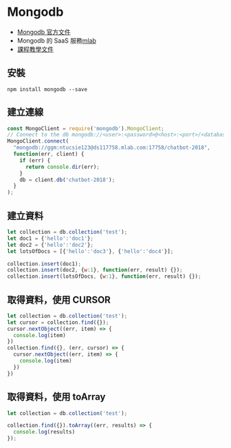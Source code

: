 # Mongodb
  * [Mongodb 官方文件](https://mongodb.github.io/node-mongodb-native/)
  * Mongodb 的 SaaS 服務[mlab](https://mlab.com/)
  * [課程教學文件](./mongodb.md)

## 安裝
```
npm install mongodb --save
```

## 建立連線
```javascript
const MongoClient = require('mongodb').MongoClient;
// Connect to the db mongodb://<user>:<password>@<host>:<port>/<databasename>
MongoClient.connect(
  "mongodb://ggm:ntucsie123@ds117758.mlab.com:17758/chatbot-2018",
  function(err, client) {
    if (err) {
      return console.dir(err);
    }
    db = client.db('chatbot-2018');
  }
);
```

## 建立資料
```javascript
let collection = db.collection('test');
let doc1 = {'hello':'doc1'};
let doc2 = {'hello':'doc2'};
let lotsOfDocs = [{'hello':'doc3'}, {'hello':'doc4'}];

collection.insert(doc1);
collection.insert(doc2, {w:1}, function(err, result) {});
collection.insert(lotsOfDocs, {w:1}, function(err, result) {});
```

## 取得資料，使用 CURSOR
```javascript
let collection = db.collection('test');
let cursor = collection.find({}); 
cursor.nextObject((err, item) => {
  console.log(item)
})
collection.find({}, (err, cursor) => {
  cursor.nextObject((err, item) => {
    console.log(item)
  })
})
```

## 取得資料，使用 toArray
```javascript
let collection = db.collection('test');

collection.find({}).toArray((err, results) => {
  console.log(results)
});
```
